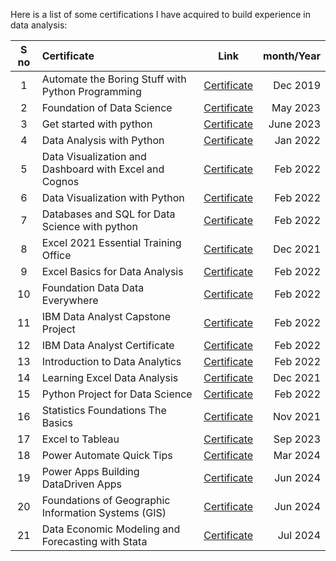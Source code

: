 Here is a list of some certifications I have acquired to build experience in data analysis:

|S no	| Certificate	| Link	| month/Year |
|:---:|:------------|:----:|---------:|
|1	 |Automate the Boring Stuff with Python Programming|	[Certificate](https://github.com/TenzinTsundue/PROFILE/blob/master/Certificates/files/%20Automate%20the%20Boring%20Stuff%20with%20Python%20Programming.pdf)	|Dec 2019|
|2	|Foundation of Data Science	|[Certificate](https://github.com/TenzinTsundue/PROFILE/blob/master/Certificates/files/Foundation%20of%20Data%20Science.pdf)	|May 2023|
|3	|Get started with python	|[Certificate](https://github.com/TenzinTsundue/PROFILE/blob/master/Certificates/files/Get%20started%20with%20python.pdf)	|June 2023|
|4	|Data Analysis with Python	|[Certificate](https://github.com/TenzinTsundue/PROFILE/blob/master/Certificates/files/Data%20Analysis%20with%20Python.pdf)	|Jan 2022|
|5	|Data Visualization and Dashboard with Excel and Cognos	|[Certificate](https://github.com/TenzinTsundue/PROFILE/blob/master/Certificates/files/Data%20Visualization%20and%20Dashboard%20with%20Excel%20and%20Cognos.pdf)	|Feb 2022|
|6	|Data Visualization with Python	|[Certificate](https://github.com/TenzinTsundue/PROFILE/blob/master/Certificates/files/Data%20Visualization%20with%20Python.pdf)	|Feb 2022|
|7	|Databases and SQL for Data Science with python	|[Certificate](https://github.com/TenzinTsundue/PROFILE/blob/master/Certificates/files/Databases%20and%20SQL%20for%20Data%20Science%20with%20python.pdf)	|Feb 2022|
|8	|Excel 2021 Essential Training Office	|[Certificate](https://github.com/TenzinTsundue/PROFILE/blob/master/Certificates/files/Excel%202021%20Essential%20Training%20Office.pdf)	|Dec 2021|
|9	|Excel Basics for Data Analysis	|[Certificate](https://github.com/TenzinTsundue/PROFILE/blob/master/Certificates/files/Excel%20Basics%20for%20Data%20Analysis.pdf)	|Feb 2022|
|10	|Foundation Data Data Everywhere	|[Certificate](https://github.com/TenzinTsundue/PROFILE/blob/master/Certificates/files/Foundation%20Data%20Data%20Everywhere.pdf)	|Feb 2022|
|11	|IBM Data Analyst Capstone Project	|[Certificate](https://github.com/TenzinTsundue/PROFILE/blob/master/Certificates/files/IBM%20Data%20Analyst%20Capstone%20Project.pdf)	|Feb 2022|
|12 |IBM Data Analyst Certificate	|[Certificate](https://github.com/TenzinTsundue/PROFILE/blob/master/Certificates/files/IBM%20Data%20Analyst%20Certificate.pdf)	|Feb 2022|
|13	|Introduction to Data Analytics	|[Certificate](https://github.com/TenzinTsundue/PROFILE/blob/master/Certificates/files/Introduction%20to%20Data%20Analytics.pdf)	|Feb 2022|
|14	|Learning Excel Data Analysis	|[Certificate](https://github.com/TenzinTsundue/PROFILE/blob/master/Certificates/files/Learning%20Excel%20Data%20Analysis.pdf)	|Dec 2021|
|15	|Python Project for Data Science|[Certificate](https://github.com/TenzinTsundue/PROFILE/blob/master/Certificates/files/Python%20Project%20for%20Data%20Science.pdf)	|Feb 2022|
|16	|Statistics Foundations The Basics	|[Certificate](https://github.com/TenzinTsundue/PROFILE/blob/master/Certificates/files/Statistics%20Foundations%20The%20Basics.pdf)	|Nov 2021|
|17	|Excel to Tableau	|[Certificate](https://github.com/TenzinTsundue/PROFILE/blob/master/Certificates/files/Excel%20to%20Tableau.pdf)	|Sep 2023|
|18	|Power Automate Quick Tips	|[Certificate](https://github.com/TenzinTsundue/PROFILE/blob/master/Certificates/files/Power%20Automate%20Quick%20Tips.pdf)	|Mar 2024|
|19	|Power Apps Building DataDriven Apps	|[Certificate](https://github.com/TenzinTsundue/PROFILE/blob/master/Certificates/files/Power%20Apps%20Building%20DataDriven%20Apps.pdf)	|Jun 2024|
|20	|Foundations of Geographic Information  Systems (GIS) |[Certificate](https://github.com/TenzinTsundue/PROFILE/blob/master/Certificates/files/Foundations%20of%20Geographic%20Information%20Systems%20GIS.pdf)	|Jun 2024|
|21	|Data Economic Modeling and Forecasting with Stata |[Certificate](https://github.com/TenzinTsundue/PROFILE/blob/master/Certificates/files/Data%20Economic%20Modeling%20and%20Forecasting%20with%20Stata.pdf) |Jul 2024|


